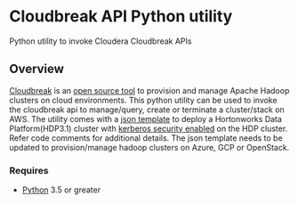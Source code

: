 # Cloudbreak API Python utility
Python utility to invoke Cloudera Cloudbreak APIs

## Overview

[Cloudbreak](https://docs.cloudera.com/HDPDocuments/Cloudbreak/Cloudbreak-2.9.1/index.html) is an [open source tool](https://github.com/hortonworks/cloudbreak) to provision and manage Apache Hadoop clusters on cloud environments.
This python utility can be used to invoke the cloudbreak api to manage/query, create or terminate a cluster/stack on AWS. The utility comes with a [json template](https://docs.cloudera.com/HDPDocuments/Cloudbreak/Cloudbreak-2.9.0/install-cli/content/cb_obtain-cluster-json-template-from-the-ui.html) to deploy a Hortonworks Data Platform(HDP3.1) cluster with [kerberos security enabled](https://docs.cloudera.com/HDPDocuments/Cloudbreak/Cloudbreak-2.9.1/advanced-cluster-options/content/cb_enabling-kerberos-security.html) on the HDP cluster. Refer code comments for additional details.
The json template needs to be updated to provision/manage hadoop clusters on Azure, GCP or OpenStack.

### Requires
- [Python](https://www.python.org/downloads/) 3.5 or greater
